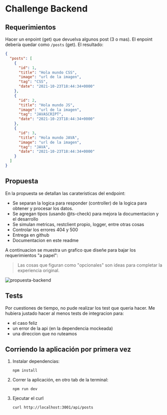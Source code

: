 # Challenge Backend

## Requerimientos

Hacer un enpoint (get) que devuelva algunos post (3 o mas). El enpoint debería quedar como `/posts` (get).
El resultado:

```json
{
  "posts": [
    {
      "id": 1,
      "title": "Hola mundo CSS",
      "image": "url de la imagen",
      "tag": "CSS",
      "date": "2021-10-23T18:44:34+0000"
    },
    {
      "id": 2,
      "title": "Hola mundo JS",
      "image": "url de la imagen",
      "tag": "JAVASCRIPT",
      "date": "2021-10-23T18:44:34+0000"
    },
    {
      "id": 3,
      "title": "Hola mundo JAVA",
      "image": "url de la imagen",
      "tag": "JAVA",
      "date": "2021-10-23T18:44:34+0000"
    }
  ]
}
```

## Propuesta

En la propuesta se detallan las carateristicas del endpoint:

- Se separan la logica para responder (controller) de la logica para obtener y procesar los datos.
- Se agregan tipos (usando @ts-check) para mejora la documentacion y el desarrollo
- Se simulan metricas, restclient propio, logger, entre otras cosas
- Controlar los errores 404 y 500
- Entrega en github
- Documentacion en este readme

A continuacion se muestra un grafico que diseñe para bajar los requerimientos "a papel":

> Las cosas que figuran como "opcionales" son ideas para completar la experiencia original.

![propuesta-backend](https://user-images.githubusercontent.com/8606443/139524045-dd51951e-2ab4-4314-b8b4-148df92da3ca.png)

## Tests

Por cuestiones de tiempo, no pude realizar los test que queria hacer.
Me hubiera justado hacer al menos tests de integracion para:

- el caso feliz
- un error de la api (en la dependencia mockeada)
- una direccion que no ruteamos

## Corriendo la aplicación por primera vez

1. Instalar dependencias:

   ```
   npm install
   ```

2. Correr la aplicación, en otro tab de la terminal:

   ```
   npm run dev
   ```

3. Ejecutar el curl

   ```
   curl http://localhost:3001/api/posts
   ```
